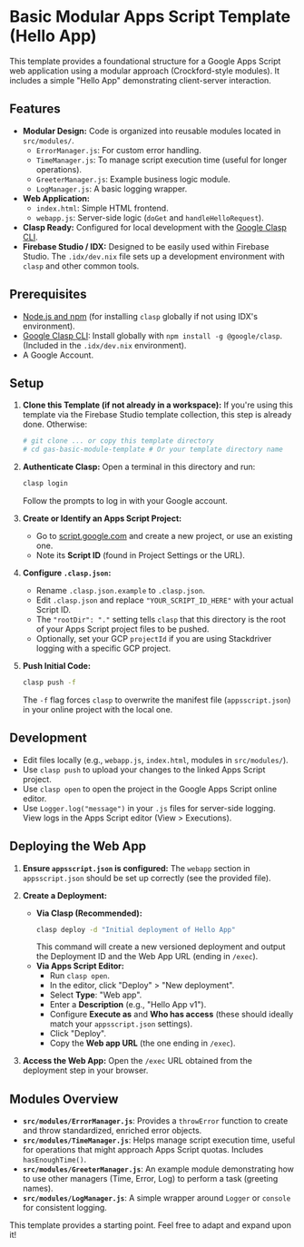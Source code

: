 # Basic Modular Apps Script Template (Hello App)

This template provides a foundational structure for a Google Apps Script web application using a modular approach (Crockford-style modules). It includes a simple "Hello App" demonstrating client-server interaction.

## Features

*   **Modular Design:** Code is organized into reusable modules located in `src/modules/`.
    *   `ErrorManager.js`: For custom error handling.
    *   `TimeManager.js`: To manage script execution time (useful for longer operations).
    *   `GreeterManager.js`: Example business logic module.
    *   `LogManager.js`: A basic logging wrapper.
*   **Web Application:**
    *   `index.html`: Simple HTML frontend.
    *   `webapp.js`: Server-side logic (`doGet` and `handleHelloRequest`).
*   **Clasp Ready:** Configured for local development with the [Google Clasp CLI](https://github.com/google/clasp).
*   **Firebase Studio / IDX:** Designed to be easily used within Firebase Studio. The `.idx/dev.nix` file sets up a development environment with `clasp` and other common tools.

## Prerequisites

*   [Node.js and npm](https://nodejs.org/) (for installing `clasp` globally if not using IDX's environment).
*   [Google Clasp CLI](https://github.com/google/clasp): Install globally with `npm install -g @google/clasp`. (Included in the `.idx/dev.nix` environment).
*   A Google Account.

## Setup

1.  **Clone this Template (if not already in a workspace):**
    If you're using this template via the Firebase Studio template collection, this step is already done. Otherwise:
    ```bash
    # git clone ... or copy this template directory
    # cd gas-basic-module-template # Or your template directory name
    ```

2.  **Authenticate Clasp:**
    Open a terminal in this directory and run:
    ```bash
    clasp login
    ```
    Follow the prompts to log in with your Google account.

3.  **Create or Identify an Apps Script Project:**
    *   Go to [script.google.com](https://script.google.com) and create a new project, or use an existing one.
    *   Note its **Script ID** (found in Project Settings or the URL).

4.  **Configure `.clasp.json`:**
    *   Rename `.clasp.json.example` to `.clasp.json`.
    *   Edit `.clasp.json` and replace `"YOUR_SCRIPT_ID_HERE"` with your actual Script ID.
    *   The `"rootDir": "."` setting tells `clasp` that this directory is the root of your Apps Script project files to be pushed.
    *   Optionally, set your GCP `projectId` if you are using Stackdriver logging with a specific GCP project.

5.  **Push Initial Code:**
    ```bash
    clasp push -f
    ```
    The `-f` flag forces `clasp` to overwrite the manifest file (`appsscript.json`) in your online project with the local one.

## Development

*   Edit files locally (e.g., `webapp.js`, `index.html`, modules in `src/modules/`).
*   Use `clasp push` to upload your changes to the linked Apps Script project.
*   Use `clasp open` to open the project in the Google Apps Script online editor.
*   Use `Logger.log("message")` in your `.js` files for server-side logging. View logs in the Apps Script editor (View > Executions).

## Deploying the Web App

1.  **Ensure `appsscript.json` is configured:**
    The `webapp` section in `appsscript.json` should be set up correctly (see the provided file).

2.  **Create a Deployment:**
    *   **Via Clasp (Recommended):**
        ```bash
        clasp deploy -d "Initial deployment of Hello App"
        ```
        This command will create a new versioned deployment and output the Deployment ID and the Web App URL (ending in `/exec`).
    *   **Via Apps Script Editor:**
        *   Run `clasp open`.
        *   In the editor, click "Deploy" > "New deployment".
        *   Select **Type**: "Web app".
        *   Enter a **Description** (e.g., "Hello App v1").
        *   Configure **Execute as** and **Who has access** (these should ideally match your `appsscript.json` settings).
        *   Click "Deploy".
        *   Copy the **Web app URL** (the one ending in `/exec`).

3.  **Access the Web App:**
    Open the `/exec` URL obtained from the deployment step in your browser.

## Modules Overview

*   **`src/modules/ErrorManager.js`**: Provides a `throwError` function to create and throw standardized, enriched error objects.
*   **`src/modules/TimeManager.js`**: Helps manage script execution time, useful for operations that might approach Apps Script quotas. Includes `hasEnoughTime()`.
*   **`src/modules/GreeterManager.js`**: An example module demonstrating how to use other managers (Time, Error, Log) to perform a task (greeting names).
*   **`src/modules/LogManager.js`**: A simple wrapper around `Logger` or `console` for consistent logging.

This template provides a starting point. Feel free to adapt and expand upon it!
